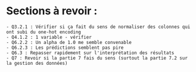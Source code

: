 # Sections à revoir :
    - Q3.2.1 : Vérifier si ça fait du sens de normaliser des colonnes qui ont subi du one-hot encoding
    - Q4.1.2 : 1 variable - vérifier
    - Q6.2.2 : Un alpha de 1.0 me semble convenable
    - Q6.2.3 : Les prédictions semblent pas pire
    - Q6.3 : Repasser rapidement sur l'interprétation des résultats
    - Q7 : Revoir si la partie 7 fais du sens (surtout la partie 7.2 sur la gestion des données)